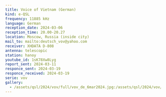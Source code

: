 ```yaml
---
title: Voice of Vietnam (German)
kind: e-QSL
frequency: 11885 kHz
language: German
reception_date: 2024-03-06
reception_time: 20.00-20.27
location: Moscow, Russia (inside city)
mail_to: mailto:deutsch_vov@yahoo.com
receiver: XHDATA D-808
antenna: telescopic
station: hanoy
youtube_id: 1sK78Xw8Lyg
report_sent: 2024-03-11
responce_sent: 2024-03-19
responce_received: 2024-03-19
serie: vov
gallery:
  - /assets/qsl/2024/vov/full/vov_de_6mar2024.jpg:/assets/qsl/2024/vov/small/vov_de_6mar2024.jpg
---
```

